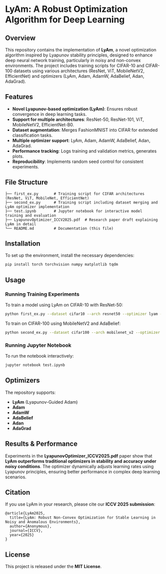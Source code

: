 # LyAm: A Robust Optimization Algorithm for Deep Learning

## Overview
This repository contains the implementation of **LyAm**, a novel optimization algorithm inspired by Lyapunov stability principles, designed to enhance deep neural network training, particularly in noisy and non-convex environments. The project includes training scripts for CIFAR-10 and CIFAR-100 datasets using various architectures (ResNet, ViT, MobileNetV2, EfficientNet) and optimizers (LyAm, Adam, AdamW, AdaBelief, Adan, AdaGrad).

## Features
- **Novel Lyapunov-based optimization (LyAm)**: Ensures robust convergence in deep learning tasks.
- **Support for multiple architectures**: ResNet-50, ResNet-101, ViT, MobileNetV2, EfficientNet-B0.
- **Dataset augmentation**: Merges FashionMNIST into CIFAR for extended classification tasks.
- **Multiple optimizer support**: LyAm, Adam, AdamW, AdaBelief, Adan, AdaGrad.
- **Performance tracking**: Logs training and validation metrics, generates plots.
- **Reproducibility**: Implements random seed control for consistent experiments.

## File Structure
```
├── first_ex.py       # Training script for CIFAR architectures (ResNet, ViT, MobileNet, EfficientNet)
├── second_ex.py      # Training script including dataset merging and LyAm optimizer implementation
├── test.ipynb        # Jupyter notebook for interactive model training and evaluation
├── LyapunovOptimizer_ICCV2025.pdf  # Research paper draft explaining LyAm in detail
└── README.md         # Documentation (this file)
```

## Installation
To set up the environment, install the necessary dependencies:

```bash
pip install torch torchvision numpy matplotlib tqdm
```

## Usage
### Running Training Experiments
To train a model using LyAm on CIFAR-10 with ResNet-50:

```bash
python first_ex.py --dataset cifar10 --arch resnet50 --optimizer lyam --epochs 10 --lr 0.001
```

To train on CIFAR-100 using MobileNetV2 and AdaBelief:

```bash
python second_ex.py --dataset cifar100 --arch mobilenet_v2 --optimizer adabelief --epochs 20 --lr 0.0005
```

### Running Jupyter Notebook
To run the notebook interactively:

```bash
jupyter notebook test.ipynb
```

## Optimizers
The repository supports:
- **LyAm** (Lyapunov-Guided Adam)
- **Adam**
- **AdamW**
- **AdaBelief**
- **Adan**
- **AdaGrad**

## Results & Performance
Experiments in the **LyapunovOptimizer_ICCV2025.pdf** paper show that **LyAm outperforms traditional optimizers in stability and accuracy under noisy conditions**. The optimizer dynamically adjusts learning rates using Lyapunov principles, ensuring better performance in complex deep learning scenarios.

## Citation
If you use LyAm in your research, please cite our **ICCV 2025 submission**:

```
@article{LyAm2025,
  title={LyAm: Robust Non-Convex Optimization for Stable Learning in Noisy and Anomalous Environments},
  author={Anonymous},
  journal={ICCV},
  year={2025}
}
```

## License
This project is released under the **MIT License**.
